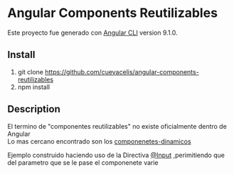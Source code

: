 # Angular Components Reutilizables

Este proyecto fue generado con [Angular CLI](https://github.com/angular/angular-cli) version 9.1.0.

## Install
1. git clone https://github.com/cuevacelis/angular-components-reutilizables
2. npm install

## Description

El termino de "componentes reutilizables" no existe oficialmente dentro de Angular<br />
Lo mas cercano encontrado son los [componenetes-dinamicos](https://angular.io/guide/dynamic-component-loader)<br />

Ejemplo construido haciendo uso de la Directiva [@Input](https://angular.io/api/core/Input) ,perimitiendo que del parametro que se le pase el componenete varie <br />
